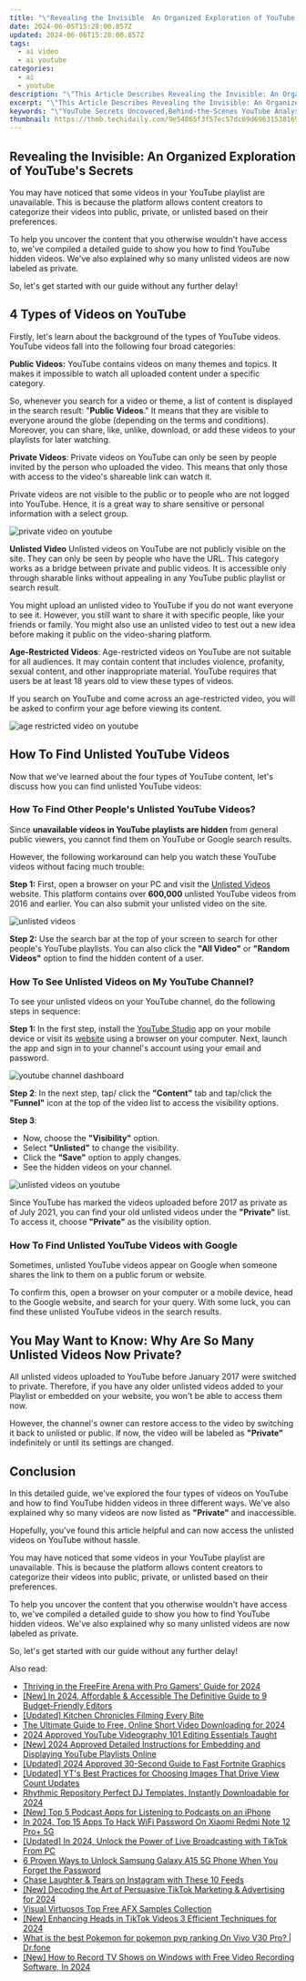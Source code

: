 ```yaml
---
title: "\"Revealing the Invisible  An Organized Exploration of YouTube's Secrets for 2024\""
date: 2024-06-05T15:28:00.857Z
updated: 2024-06-06T15:28:00.857Z
tags:
  - ai video
  - ai youtube
categories:
  - ai
  - youtube
description: "\"This Article Describes Revealing the Invisible: An Organized Exploration of YouTube's Secrets for 2024\""
excerpt: "\"This Article Describes Revealing the Invisible: An Organized Exploration of YouTube's Secrets for 2024\""
keywords: "\"YouTube Secrets Uncovered,Behind-the-Scenes YouTube Analysis,Exploring YouTube Hidden Features,Organized YouTube Deep Dive,Invisible YouTube Dynamics,YouTube Anatomy: A Study,Revealing YouTube's Secrets\""
thumbnail: https://thmb.techidaily.com/9e54865f3f57ec57dc69d69631538169245afb52f02b58f105955b7146a11c16.jpg
---
```


## Revealing the Invisible: An Organized Exploration of YouTube's Secrets

You may have noticed that some videos in your YouTube playlist are unavailable. This is because the platform allows content creators to categorize their videos into public, private, or unlisted based on their preferences.

To help you uncover the content that you otherwise wouldn't have access to, we've compiled a detailed guide to show you how to find YouTube hidden videos. We've also explained why so many unlisted videos are now labeled as private.

So, let's get started with our guide without any further delay!

## 4 Types of Videos on YouTube

Firstly, let's learn about the background of the types of YouTube videos. YouTube videos fall into the following four broad categories:

**Public Videos:** YouTube contains videos on many themes and topics. It makes it impossible to watch all uploaded content under a specific category.

So, whenever you search for a video or theme, a list of content is displayed in the search result: "**Public** **Videos**." It means that they are visible to everyone around the globe (depending on the terms and conditions). Moreover, you can share, like, unlike, download, or add these videos to your playlists for later watching.

**Private Videos**: Private videos on YouTube can only be seen by people invited by the person who uploaded the video. This means that only those with access to the video's shareable link can watch it.

Private videos are not visible to the public or to people who are not logged into YouTube. Hence, it is a great way to share sensitive or personal information with a select group.

![private video on youtube](https://images.wondershare.com/filmora/article-images/private-video-on-youtube.png)

**Unlisted Video** Unlisted videos on YouTube are not publicly visible on the site. They can only be seen by people who have the URL. This category works as a bridge between private and public videos. It is accessible only through sharable links without appealing in any YouTube public playlist or search result.

You might upload an unlisted video to YouTube if you do not want everyone to see it. However, you still want to share it with specific people, like your friends or family. You might also use an unlisted video to test out a new idea before making it public on the video-sharing platform.

**Age-Restricted Videos**: Age-restricted videos on YouTube are not suitable for all audiences. It may contain content that includes violence, profanity, sexual content, and other inappropriate material. YouTube requires that users be at least 18 years old to view these types of videos.

If you search on YouTube and come across an age-restricted video, you will be asked to confirm your age before viewing its content.

![age restricted video on youtube](https://images.wondershare.com/filmora/article-images/age-restricted-videos-on-youtube.png)

## How To Find Unlisted YouTube Videos

Now that we've learned about the four types of YouTube content, let's discuss how you can find unlisted YouTube videos:

### How To Find Other People's Unlisted YouTube Videos?

Since **unavailable videos in YouTube playlists are hidden** from general public viewers, you cannot find them on YouTube or Google search results.

However, the following workaround can help you watch these YouTube videos without facing much trouble:

**Step 1:** First, open a browser on your PC and visit the [Unlisted Videos](https://unlistedvideos.com/) website. This platform contains over **600,000** unlisted YouTube videos from 2016 and earlier. You can also submit your unlisted video on the site.

![unlisted videos](https://images.wondershare.com/filmora/article-images/using-the-unlisted-videos-website-to-see-hidden-videos.png)

**Step 2:** Use the search bar at the top of your screen to search for other people's YouTube playlists. You can also click the **"All Video"** or **"Random Videos"** option to find the hidden content of a user.

### How To See Unlisted Videos on My YouTube Channel?

To see your unlisted videos on your YouTube channel, do the following steps in sequence:

**Step 1:** In the first step, install the [YouTube Studio](https://play.google.com/store/apps/details?id=com.google.android.apps.youtube.creator&hl=en&gl=US) app on your mobile device or visit its [website](https://studio.youtube.com/) using a browser on your computer. Next, launch the app and sign in to your channel's account using your email and password.

![youtube channel dashboard](https://images.wondershare.com/filmora/article-images/accessing-youtube-studio-to-see-unlisted-videos.png)

**Step 2**: In the next step, tap/ click the **"Content"** tab and tap/click the **"Funnel"** icon at the top of the video list to access the visibility options.

**Step 3**:

* Now, choose the **"Visibility"** option.
* Select **"Unlisted"** to change the visibility.
* Click the **"Save"** option to apply changes.
* See the hidden videos on your channel.

![unlisted videos on youtube](https://images.wondershare.com/filmora/article-images/changing-videos-visibility-to-see-unlisted-videos-on-youtube.png)

Since YouTube has marked the videos uploaded before 2017 as private as of July 2021, you can find your old unlisted videos under the **"Private"** list. To access it, choose **"Private"** as the visibility option.

### How To Find Unlisted YouTube Videos with Google

Sometimes, unlisted YouTube videos appear on Google when someone shares the link to them on a public forum or website.

To confirm this, open a browser on your computer or a mobile device, head to the Google website, and search for your query. With some luck, you can find these unlisted YouTube videos in the search results.

## You May Want to Know: Why Are So Many Unlisted Videos Now Private?

All unlisted videos uploaded to YouTube before January 2017 were switched to private. Therefore, if you have any older unlisted videos added to your Playlist or embedded on your website, you won't be able to access them now.

However, the channel's owner can restore access to the video by switching it back to unlisted or public. If now, the video will be labeled as **"Private"** indefinitely or until its settings are changed.

## Conclusion

In this detailed guide, we've explored the four types of videos on YouTube and how to find YouTube hidden videos in three different ways. We've also explained why so many videos are now listed as **"Private"** and inaccessible.

Hopefully, you've found this article helpful and can now access the unlisted videos on YouTube without hassle.

You may have noticed that some videos in your YouTube playlist are unavailable. This is because the platform allows content creators to categorize their videos into public, private, or unlisted based on their preferences.

To help you uncover the content that you otherwise wouldn't have access to, we've compiled a detailed guide to show you how to find YouTube hidden videos. We've also explained why so many unlisted videos are now labeled as private.

So, let's get started with our guide without any further delay!

<span class="atpl-alsoreadstyle">Also read:</span>
<div><ul>
<li><a href="https://facebook-video-share.techidaily.com/thriving-in-the-freefire-arena-with-pro-gamers-guide-for-2024/"><u>Thriving in the FreeFire Arena with Pro Gamers' Guide for 2024</u></a></li>
<li><a href="https://facebook-video-share.techidaily.com/new-in-2024-affordable-and-accessible-the-definitive-guide-to-9-budget-friendly-editors/"><u>[New] In 2024, Affordable & Accessible  The Definitive Guide to 9 Budget-Friendly Editors</u></a></li>
<li><a href="https://facebook-video-share.techidaily.com/updated-kitchen-chronicles-filming-every-bite/"><u>[Updated] Kitchen Chronicles  Filming Every Bite</u></a></li>
<li><a href="https://facebook-video-share.techidaily.com/the-ultimate-guide-to-free-online-short-video-downloading-for-2024/"><u>The Ultimate Guide to Free, Online Short Video Downloading for 2024</u></a></li>
<li><a href="https://facebook-video-share.techidaily.com/2024-approved-youtube-videography-101-editing-essentials-taught/"><u>2024 Approved  YouTube Videography 101  Editing Essentials Taught</u></a></li>
<li><a href="https://facebook-video-share.techidaily.com/new-2024-approved-detailed-instructions-for-embedding-and-displaying-youtube-playlists-online/"><u>[New] 2024 Approved  Detailed Instructions for Embedding and Displaying YouTube Playlists Online</u></a></li>
<li><a href="https://facebook-video-share.techidaily.com/updated-2024-approved-30-second-guide-to-fast-fortnite-graphics/"><u>[Updated] 2024 Approved  30-Second Guide to Fast Fortnite Graphics</u></a></li>
<li><a href="https://facebook-video-share.techidaily.com/updated-yts-best-practices-for-choosing-images-that-drive-view-count-updates/"><u>[Updated] YT's Best Practices for Choosing Images That Drive View Count Updates</u></a></li>
<li><a href="https://facebook-video-share.techidaily.com/rhythmic-repository-perfect-dj-templates-instantly-downloadable-for-2024/"><u>Rhythmic Repository  Perfect DJ Templates, Instantly Downloadable for 2024</u></a></li>
<li><a href="https://extra-guidance.techidaily.com/new-top-5-podcast-apps-for-listening-to-podcasts-on-an-iphone/"><u>[New] Top 5 Podcast Apps for Listening to Podcasts on an iPhone</u></a></li>
<li><a href="https://unlock-android.techidaily.com/in-2024-top-15-apps-to-hack-wifi-password-on-xiaomi-redmi-note-12-proplus-5g-by-drfone-android/"><u>In 2024, Top 15 Apps To Hack WiFi Password On Xiaomi Redmi Note 12 Pro+ 5G</u></a></li>
<li><a href="https://tiktok-video-recordings.techidaily.com/updated-in-2024-unlock-the-power-of-live-broadcasting-with-tiktok-from-pc/"><u>[Updated] In 2024, Unlock the Power of Live Broadcasting with TikTok From PC</u></a></li>
<li><a href="https://android-unlock.techidaily.com/6-proven-ways-to-unlock-samsung-galaxy-a15-5g-phone-when-you-forget-the-password-by-drfone-android/"><u>6 Proven Ways to Unlock Samsung Galaxy A15 5G Phone When You Forget the Password</u></a></li>
<li><a href="https://instagram-videos.techidaily.com/chase-laughter-and-tears-on-instagram-with-these-10-feeds/"><u>Chase Laughter & Tears on Instagram with These 10 Feeds</u></a></li>
<li><a href="https://tiktok-video-files.techidaily.com/new-decoding-the-art-of-persuasive-tiktok-marketing-and-advertising-for-2024/"><u>[New] Decoding the Art of Persuasive TikTok Marketing & Advertising for 2024</u></a></li>
<li><a href="https://extra-resources.techidaily.com/visual-virtuosos-top-free-afx-samples-collection/"><u>Visual Virtuosos  Top Free AFX Samples Collection</u></a></li>
<li><a href="https://tiktok-videos.techidaily.com/new-enhancing-heads-in-tiktok-videos-3-efficient-techniques-for-2024/"><u>[New] Enhancing Heads in TikTok Videos  3 Efficient Techniques for 2024</u></a></li>
<li><a href="https://change-location.techidaily.com/what-is-the-best-pokemon-for-pokemon-pvp-ranking-on-vivo-v30-pro-drfone-by-drfone-virtual-android/"><u>What is the best Pokemon for pokemon pvp ranking On Vivo V30 Pro? | Dr.fone</u></a></li>
<li><a href="https://screen-mirroring-recording.techidaily.com/new-how-to-record-tv-shows-on-windows-with-free-video-recording-software-in-2024/"><u>[New] How to Record TV Shows on Windows with Free Video Recording Software, In 2024</u></a></li>
</ul></div>

<ins class="adsbygoogle"
      style="display:block"
      data-ad-client="ca-pub-7571918770474297"
      data-ad-slot="8358498916"
      data-ad-format="auto"
      data-full-width-responsive="true"></ins>